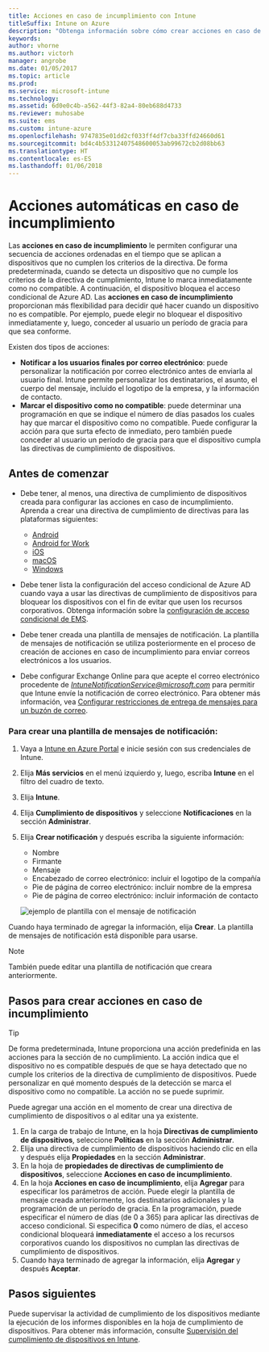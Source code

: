 ```yaml
---
title: Acciones en caso de incumplimiento con Intune
titleSuffix: Intune on Azure
description: "Obtenga información sobre cómo crear acciones en caso de incumplimiento con Intune"
keywords: 
author: vhorne
ms.author: victorh
manager: angrobe
ms.date: 01/05/2017
ms.topic: article
ms.prod: 
ms.service: microsoft-intune
ms.technology: 
ms.assetid: 6d0e0c4b-a562-44f3-82a4-80eb688d4733
ms.reviewer: muhosabe
ms.suite: ems
ms.custom: intune-azure
ms.openlocfilehash: 9747835e01dd2cf033ff4df7cba33ffd24660d61
ms.sourcegitcommit: bd4c4b53312407548600053ab99672cb2d08bb63
ms.translationtype: HT
ms.contentlocale: es-ES
ms.lasthandoff: 01/06/2018
---
```

# <a name="automate-actions-for-noncompliance"></a>Acciones automáticas en caso de incumplimiento

Las **acciones en caso de incumplimiento** le permiten configurar una secuencia de acciones ordenadas en el tiempo que se aplican a dispositivos que no cumplen los criterios de la directiva. De forma predeterminada, cuando se detecta un dispositivo que no cumple los criterios de la directiva de cumplimiento, Intune lo marca inmediatamente como no compatible. A continuación, el dispositivo bloquea el acceso condicional de Azure AD. Las **acciones en caso de incumplimiento** proporcionan más flexibilidad para decidir qué hacer cuando un dispositivo no es compatible. Por ejemplo, puede elegir no bloquear el dispositivo inmediatamente y, luego, conceder al usuario un período de gracia para que sea conforme.

Existen dos tipos de acciones:

-   **Notificar a los usuarios finales por correo electrónico**: puede personalizar la notificación por correo electrónico antes de enviarla al usuario final. Intune permite personalizar los destinatarios, el asunto, el cuerpo del mensaje, incluido el logotipo de la empresa, y la información de contacto.
-   **Marcar el dispositivo como no compatible**: puede determinar una programación en que se indique el número de días pasados los cuales hay que marcar el dispositivo como no compatible. Puede configurar la acción para que surta efecto de inmediato, pero también puede conceder al usuario un período de gracia para que el dispositivo cumpla las directivas de cumplimiento de dispositivos.

## <a name="before-you-begin"></a>Antes de comenzar

- Debe tener, al menos, una directiva de cumplimiento de dispositivos creada para configurar las acciones en caso de incumplimiento. Aprenda a crear una directiva de cumplimiento de directivas para las plataformas siguientes:

    -   [Android](compliance-policy-create-android.md)
    -   [Android for Work](compliance-policy-create-android-for-work.md)
    -   [iOS](compliance-policy-create-ios.md)
    -   [macOS](compliance-policy-create-mac-os.md)
    -   [Windows](compliance-policy-create-windows.md)

- Debe tener lista la configuración del acceso condicional de Azure AD cuando vaya a usar las directivas de cumplimiento de dispositivos para bloquear los dispositivos con el fin de evitar que usen los recursos corporativos. Obtenga información sobre la [configuración de acceso condicional de EMS](https://docs.microsoft.com/azure/active-directory/active-directory-conditional-access).

- Debe tener creada una plantilla de mensajes de notificación. La plantilla de mensajes de notificación se utiliza posteriormente en el proceso de creación de acciones en caso de incumplimiento para enviar correos electrónicos a los usuarios.

- Debe configurar Exchange Online para que acepte el correo electrónico procedente de *IntuneNotificationService@microsoft.com* para permitir que Intune envíe la notificación de correo electrónico. Para obtener más información, vea [Configurar restricciones de entrega de mensajes para un buzón de correo](https://technet.microsoft.com/library/bb397214(v=exchg.160).aspx).

### <a name="to-create-a-notification-message-template"></a>Para crear una plantilla de mensajes de notificación:

1. Vaya a [Intune en Azure Portal](https://portal.azure.com) e inicie sesión con sus credenciales de Intune.
2. Elija **Más servicios** en el menú izquierdo y, luego, escriba **Intune** en el filtro del cuadro de texto.
3. Elija **Intune**.
4. Elija **Cumplimiento de dispositivos** y seleccione **Notificaciones** en la sección **Administrar**.
5. Elija **Crear notificación** y después escriba la siguiente información:
    - Nombre
    - Firmante
    - Mensaje
    - Encabezado de correo electrónico: incluir el logotipo de la compañía
    - Pie de página de correo electrónico: incluir nombre de la empresa
    - Pie de página de correo electrónico: incluir información de contacto

   ![ejemplo de plantilla con el mensaje de notificación](./media/actionsfornoncompliance-1.PNG)

Cuando haya terminado de agregar la información, elija **Crear**. La plantilla de mensajes de notificación está disponible para usarse.

> [!NOTE] 
> También puede editar una plantilla de notificación que creara anteriormente.

## <a name="to-create-actions-for-non-compliance"></a>Pasos para crear acciones en caso de incumplimiento

> [!TIP]
> De forma predeterminada, Intune proporciona una acción predefinida en las acciones para la sección de no cumplimiento. La acción indica que el dispositivo no es compatible después de que se haya detectado que no cumple los criterios de la directiva de cumplimiento de dispositivos. Puede personalizar en qué momento después de la detección se marca el dispositivo como no compatible. La acción no se puede suprimir.

Puede agregar una acción en el momento de crear una directiva de cumplimiento de dispositivos o al editar una ya existente.

1.  En la carga de trabajo de Intune, en la hoja **Directivas de cumplimiento de dispositivos**, seleccione **Políticas** en la sección **Administrar**.
2.  Elija una directiva de cumplimiento de dispositivos haciendo clic en ella y después elija **Propiedades** en la sección **Administrar**.
3.  En la hoja de **propiedades de directivas de cumplimiento de dispositivos**, seleccione **Acciones en caso de incumplimiento**.
4.  En la hoja **Acciones en caso de incumplimiento**, elija **Agregar** para especificar los parámetros de acción. Puede elegir la plantilla de mensaje creada anteriormente, los destinatarios adicionales y la programación de un período de gracia. En la programación, puede especificar el número de días (de 0 a 365) para aplicar las directivas de acceso condicional. Si especifica **0** como número de días, el acceso condicional bloqueará **inmediatamente** el acceso a los recursos corporativos cuando los dispositivos no cumplan las directivas de cumplimiento de dispositivos.
5.  Cuando haya terminado de agregar la información, elija **Agregar** y después **Aceptar**.

## <a name="next-steps"></a>Pasos siguientes
Puede supervisar la actividad de cumplimiento de los dispositivos mediante la ejecución de los informes disponibles en la hoja de cumplimiento de dispositivos. Para obtener más información, consulte [Supervisión del cumplimiento de dispositivos en Intune](device-compliance-monitor.md).

